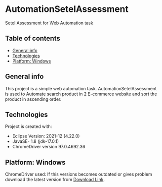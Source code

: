 # AutomationSetelAssessment
Setel Assessment for Web Automation task

## Table of contents
* [General info](#general-info)
* [Technologies](#technologies)
* [Platform: Windows](#platform-windows)

## General info
This project is a simple web automation task. AutomationSetelAssessment is used to Automate search product in 2 E-commerce website and sort the product in ascending order.
	
## Technologies
Project is created with:
* Eclipse Version: 2021-12 (4.22.0)
* JavaSE- 1.8 (jdk-17.0.1)
* ChromeDriver version 97.0.4692.36

## Platform: Windows
ChromeDriver used: If this versions becomes outdated or gives problem download the latest version from [Download Link](https://chromedriver.chromium.org/downloads).
